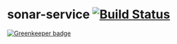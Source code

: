 # sonar-service [![Build Status](https://travis-ci.org/sonarwhal/sonar-service.svg?branch=master)](https://travis-ci.org/sonarwhal/sonar-service)

[![Greenkeeper badge](https://badges.greenkeeper.io/sonarwhal/sonar-service.svg)](https://greenkeeper.io/)
